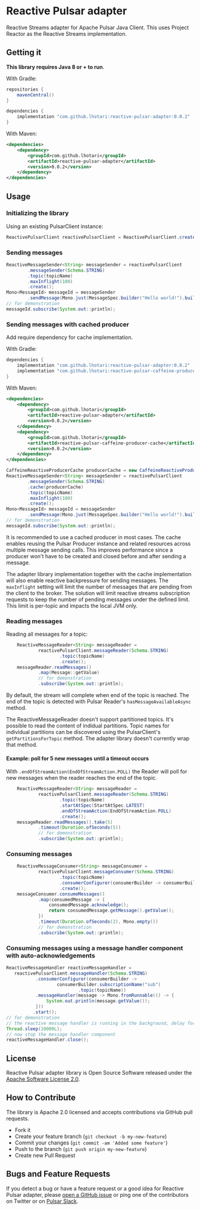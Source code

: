 # Reactive Pulsar adapter

Reactive Streams adapter for Apache Pulsar Java Client.
This uses Project Reactor as the Reactive Streams implementation.

## Getting it

**This library requires Java 8 or + to run**.

With Gradle:

```groovy
repositories {
    mavenCentral()
}

dependencies {
    implementation "com.github.lhotari:reactive-pulsar-adapter:0.0.2"
}
```

With Maven:
```xml
<dependencies>
    <dependency>
        <groupId>com.github.lhotari</groupId>
        <artifactId>reactive-pulsar-adapter</artifactId> 
        <version>0.0.2</version>
    </dependency>
</dependencies>
```

## Usage

### Initializing the library

Using an existing PulsarClient instance:

```java
ReactivePulsarClient reactivePulsarClient = ReactivePulsarClient.create(pulsarClient);
```

### Sending messages

```java
ReactiveMessageSender<String> messageSender = reactivePulsarClient
        .messageSender(Schema.STRING)
        .topic(topicName)
        .maxInflight(100)
        .create();
Mono<MessageId> messageId = messageSender
        .sendMessage(Mono.just(MessageSpec.builder("Hello world!").build()));
// for demonstration
messageId.subscribe(System.out::println);
```

### Sending messages with cached producer

Add require dependency for cache implementation. 

With Gradle:
```groovy
dependencies {
    implementation "com.github.lhotari:reactive-pulsar-adapter:0.0.2"
    implementation "com.github.lhotari:reactive-pulsar-caffeine-producer-cache:0.0.2"
}
```

With Maven:
```xml
<dependencies>
    <dependency>
        <groupId>com.github.lhotari</groupId>
        <artifactId>reactive-pulsar-adapter</artifactId> 
        <version>0.0.2</version>
    </dependency>
    <dependency>
        <groupId>com.github.lhotari</groupId>
        <artifactId>reactive-pulsar-caffeine-producer-cache</artifactId>
        <version>0.0.2</version>
    </dependency>
</dependencies>
```

```java
CaffeineReactiveProducerCache producerCache = new CaffeineReactiveProducerCache();
ReactiveMessageSender<String> messageSender = reactivePulsarClient
        .messageSender(Schema.STRING)
        .cache(producerCache)
        .topic(topicName)
        .maxInflight(100)
        .create();
Mono<MessageId> messageId = messageSender
        .sendMessage(Mono.just(MessageSpec.builder("Hello world!").build()));
// for demonstration
messageId.subscribe(System.out::println);
```

It is recommended to use a cached producer in most cases. The cache enables reusing the Pulsar Producer instance and related resources across multiple message sending calls.
This improves performance since a producer won't have to be created and closed before and after sending a message.

The adapter library implementation together with the cache implementation will also enable reactive backpressure for sending messages. The `maxInflight` setting will limit the number of messages that are pending from the client to the broker. The solution will limit reactive streams subscription requests to keep the number of pending messages under the defined limit. This limit is per-topic and impacts the local JVM only. 


### Reading messages

Reading all messages for a topic:
```java
    ReactiveMessageReader<String> messageReader =
            reactivePulsarClient.messageReader(Schema.STRING)
                    .topic(topicName)
                    .create();
    messageReader.readMessages()
            .map(Message::getValue)
            // for demonstration
            .subscribe(System.out::println);
```
By default, the stream will complete when end of the topic is reached. The end of the topic is detected with Pulsar Reader's `hasMessageAvailableAsync` method.


The ReactiveMessageReader doesn't support partitioned topics. It's possible to read the content of indidual partitions. Topic names for individual partitions can be discovered using the PulsarClient's `getPartitionsForTopic` method. The adapter library doesn't currently wrap that method.

#### Example: poll for 5 new messages until a timeout occurs 

With `.endOfStreamAction(EndOfStreamAction.POLL)` the Reader will poll for new messages when the reader reaches the end of the topic.

```java
    ReactiveMessageReader<String> messageReader =
            reactivePulsarClient.messageReader(Schema.STRING)
                    .topic(topicName)
                    .startAtSpec(StartAtSpec.LATEST)
                    .endOfStreamAction(EndOfStreamAction.POLL)
                    .create();
    messageReader.readMessages().take(5)
            .timeout(Duration.ofSeconds(5))
            // for demonstration
            .subscribe(System.out::println);

```

### Consuming messages

```java
    ReactiveMessageConsumer<String> messageConsumer =
            reactivePulsarClient.messageConsumer(Schema.STRING)
                    .topic(topicName)
                    .consumerConfigurer(consumerBuilder -> consumerBuilder.subscriptionName("sub"))
                    .create();
    messageConsumer.consumeMessages()
            .map(consumedMessage -> {
                consumedMessage.acknowledge();
                return consumedMessage.getMessage().getValue();
            })
            .timeout(Duration.ofSeconds(2), Mono.empty())
            // for demonstration
            .subscribe(System.out::println);
```

### Consuming messages using a message handler component with auto-acknowledgements

```java
ReactiveMessageHandler reactiveMessageHandler =
   reactivePulsarClient.messageHandler(Schema.STRING)
           .consumerConfigurer(consumerBuilder ->
                   consumerBuilder.subscriptionName("sub")
                           .topic(topicName))
           .messageHandler(message -> Mono.fromRunnable(() -> {
               System.out.println(message.getValue());
           }))
          .start();
// for demonstration
// the reactive message handler is running in the background, delay for 10 seconds
Thread.sleep(10000L);
// now stop the message handler component
reactiveMessageHandler.close();
```

## License

Reactive Pulsar adapter library is Open Source Software released under the [Apache Software License 2.0](www.apache.org/licenses/LICENSE-2.0).


## How to Contribute

The library is Apache 2.0 licensed and accepts contributions via GitHub pull requests.

* Fork it
* Create your feature branch (`git checkout -b my-new-feature`)
* Commit your changes (`git commit -am 'Added some feature'`)
* Push to the branch (`git push origin my-new-feature`)
* Create new Pull Request

##  Bugs and Feature Requests

If you detect a bug or have a feature request or a good idea for Reactive Pulsar adapter, please [open a GitHub issue](https://github.com/lhotari/reactive-pulsar/issues/new) or ping one of the contributors on Twitter or on [Pulsar Slack](https://pulsar.apache.org/en/contact/).